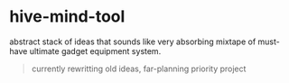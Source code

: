 # hive-mind-tool
abstract stack of ideas that sounds like very absorbing mixtape of must-have ultimate gadget equipment system. 

> currently rewritting old ideas, far-planning priority project